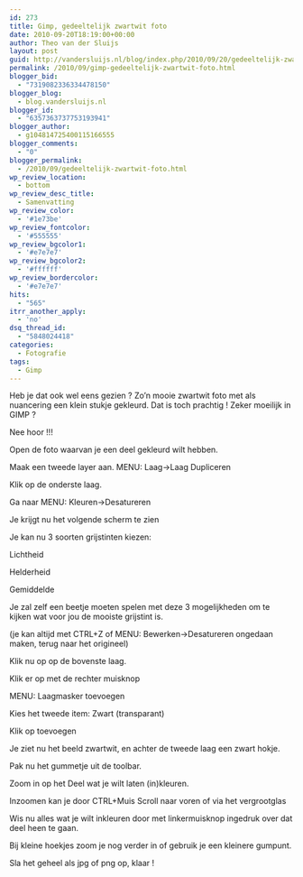 ```yaml
---
id: 273
title: Gimp, gedeeltelijk zwartwit foto
date: 2010-09-20T18:19:00+00:00
author: Theo van der Sluijs
layout: post
guid: http://vandersluijs.nl/blog/index.php/2010/09/20/gedeeltelijk-zwartwit-foto-2/
permalink: /2010/09/gimp-gedeeltelijk-zwartwit-foto.html
blogger_bid:
  - "7319082336334478150"
blogger_blog:
  - blog.vandersluijs.nl
blogger_id:
  - "6357363737753193941"
blogger_author:
  - g104814725400115166555
blogger_comments:
  - "0"
blogger_permalink:
  - /2010/09/gedeeltelijk-zwartwit-foto.html
wp_review_location:
  - bottom
wp_review_desc_title:
  - Samenvatting
wp_review_color:
  - '#1e73be'
wp_review_fontcolor:
  - '#555555'
wp_review_bgcolor1:
  - '#e7e7e7'
wp_review_bgcolor2:
  - '#ffffff'
wp_review_bordercolor:
  - '#e7e7e7'
hits:
  - "565"
itrr_another_apply:
  - 'no'
dsq_thread_id:
  - "5848024418"
categories:
  - Fotografie
tags:
  - Gimp
---
```

Heb je dat ook wel eens gezien ? Zo’n mooie zwartwit foto met als nuancering een klein stukje gekleurd. Dat is toch prachtig ! Zeker moeilijk in GIMP ?

Nee hoor !!! <!--more-->


  
Open de foto waarvan je een deel gekleurd wilt hebben.

Maak een tweede layer aan. MENU: Laag->Laag Dupliceren

Klik op de onderste laag.

Ga naar MENU: Kleuren->Desatureren

Je krijgt nu het volgende scherm te zien

Je kan nu 3 soorten grijstinten kiezen:
  
Lichtheid
  
Helderheid
  
Gemiddelde

Je zal zelf een beetje moeten spelen met deze 3 mogelijkheden om te kijken wat voor jou de mooiste grijstint is.

(je kan altijd met CTRL+Z of MENU: Bewerken->Desatureren ongedaan maken, terug naar het origineel)

Klik nu op op de bovenste laag.

Klik er op met de rechter muisknop

MENU: Laagmasker toevoegen

Kies het tweede item: Zwart (transparant)

Klik op toevoegen

Je ziet nu het beeld zwartwit, en achter de tweede laag een zwart hokje.

Pak nu het gummetje uit de toolbar.

Zoom in op het Deel wat je wilt laten (in)kleuren.

Inzoomen kan je door CTRL+Muis Scroll naar voren of via het vergrootglas

Wis nu alles wat je wilt inkleuren door met linkermuisknop ingedruk over dat deel heen te gaan.

Bij kleine hoekjes zoom je nog verder in of gebruik je een kleinere gumpunt.

Sla het geheel als jpg of png op, klaar !